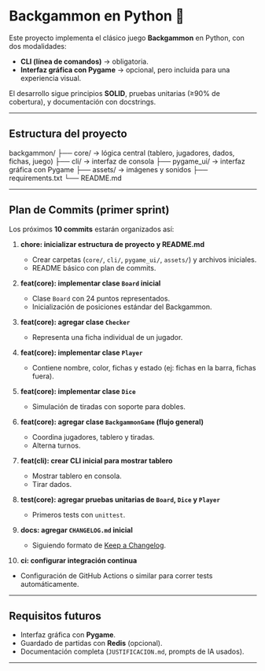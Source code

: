 # Backgammon en Python 🎲

Este proyecto implementa el clásico juego **Backgammon** en Python, con dos modalidades:
- **CLI (línea de comandos)** → obligatoria.
- **Interfaz gráfica con Pygame** → opcional, pero incluida para una experiencia visual.

El desarrollo sigue principios **SOLID**, pruebas unitarias (≥90% de cobertura), y documentación con docstrings.

---

## Estructura del proyecto

backgammon/
├── core/ → lógica central (tablero, jugadores, dados, fichas, juego)
├── cli/ → interfaz de consola
├── pygame_ui/ → interfaz gráfica con Pygame
├── assets/ → imágenes y sonidos
├── requirements.txt
└── README.md

---

## Plan de Commits (primer sprint)

Los próximos **10 commits** estarán organizados así:

1. **chore: inicializar estructura de proyecto y README.md**  
   - Crear carpetas (`core/`, `cli/`, `pygame_ui/`, `assets/`) y archivos iniciales.  
   - README básico con plan de commits.  

2. **feat(core): implementar clase `Board` inicial**  
   - Clase `Board` con 24 puntos representados.  
   - Inicialización de posiciones estándar del Backgammon.  

3. **feat(core): agregar clase `Checker`**  
   - Representa una ficha individual de un jugador.  

4. **feat(core): implementar clase `Player`**  
   - Contiene nombre, color, fichas y estado (ej: fichas en la barra, fichas fuera).  

5. **feat(core): implementar clase `Dice`**  
   - Simulación de tiradas con soporte para dobles.  

6. **feat(core): agregar clase `BackgammonGame` (flujo general)**  
   - Coordina jugadores, tablero y tiradas.  
   - Alterna turnos.  

7. **feat(cli): crear CLI inicial para mostrar tablero**  
   - Mostrar tablero en consola.  
   - Tirar dados.  

8. **test(core): agregar pruebas unitarias de `Board`, `Dice` y `Player`**  
   - Primeros tests con `unittest`.  

9. **docs: agregar `CHANGELOG.md` inicial**  
   - Siguiendo formato de [Keep a Changelog](https://keepachangelog.com/en/1.1.0/).  

10. **ci: configurar integración continua**  
   - Configuración de GitHub Actions o similar para correr tests automáticamente.  

---

## Requisitos futuros

- Interfaz gráfica con **Pygame**.  
- Guardado de partidas con **Redis** (opcional).  
- Documentación completa (`JUSTIFICACION.md`, prompts de IA usados).  

---

